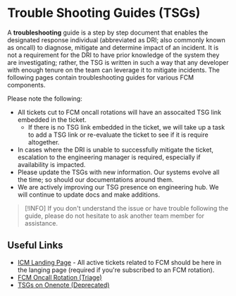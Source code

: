 # Trouble Shooting Guides (TSGs)

A **troubleshooting** guide is a step by step document that enables the designated response individual (abbreviated as DRI; also commonly known as oncall) to diagnose, mitigate and determine impact of an incident. It is not a requirement for the DRI to have prior knowledge of the system they are investigating; rather, the TSG is written in such a way that any developer with enough tenure on the team can leverage it to mitigate incidents. The following pages contain troubleshooting guides for various FCM components. 

Please note the following:

- All tickets cut to FCM oncall rotations will have an assocaited TSG link embedded in the ticket.
  - If there is no TSG link embedded in the ticket, we will take up a task to add a TSG link or re-evaluate the ticket to see if it is require altogether. 
- In cases where the DRI is unable to successfully mitigate the ticket, escalation to the engineering manager is required, especially if availability is impacted.
- Please update the TSGs with new information. Our systems evolve all the time; so should our documentations around them.
- We are actively improving our TSG presence on engineering hub. We will continue to update docs and make additions.

> [!INFO]
> If you don't understand the issue or have trouble following the guide, please do not hesitate to ask another team member for assistance.


## Useful Links

- [ICM Landing Page](https://portal.microsofticm.com/imp/v3/overview/main) - All active tickets related to FCM should be here in the langing page (required if you're subscribed to an FCM rotation).
- [FCM Oncall Rotation (Triage)](https://portal.microsofticm.com/imp/v3/oncall/current?serviceId=10168&teamIds=11835&scheduleType=timeline&shiftType=current&viewType=1&gridViewStartDate=2023-01-16T20:00:00.000Z&gridViewEndDate=2023-01-23T20:00:00.000Z&gridViewSelectedDateRangeType=9)
- [TSGs on Onenote (Deprecated)](https://microsoft.sharepoint.com/teams/WAG/EngSys/ServiceMgmt/ChangeMgmt/_layouts/15/Doc.aspx?sourcedoc={598878e5-260c-4a49-8211-8b1193d59b5a}&action=edit&wd=target%28FCM%20TroubleShooting%20Guides.one%7Cfb0f466d-3667-4f9a-8de4-aac65b4890d3%2FFCM%20Support%20Troubleshooting%20steps%7Cf56b3541-9bf4-4281-b4c2-4ab4ca7c00c9%2F%29&wdorigin=NavigationUrl)
